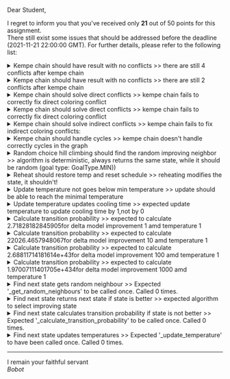 Dear Student,

I regret to inform you that you've received only **21** out of 50 points for this assignment.\
There still exist some issues that should be addressed before the deadline (2021-11-21 22:00:00 GMT). For further details, please refer to the following list:

<details><summary>Kempe chain should have result with no conflicts &gt;&gt; there are still 4 conflicts after kempe chain</summary>	- bad edges: [0, 4, 0, 0, 0, 0, 0, 0, 0]<br>	- state: (0: 1) (1: 0) (2: 0) (3: 0) (4: 1) (5: 1) (6: 1) (7: 1) (8: 2)<br>	- graph: {0: {8, 4, 5}, 1: {4, 6}, 2: {4, 5}, 3: {6}, 4: {0, 1, 2}, 5: {0, 2}, 6: {1, 3}, 7: {8}, 8: {0, 7}}</details>
<details><summary>Kempe chain should have result with no conflicts &gt;&gt; there are still 2 conflicts after kempe chain</summary>	- bad edges: [0, 0, 2, 0, 0, 0, 0, 0, 0]<br>	- state: (0: 2) (1: 0) (2: 0) (3: 0) (4: 1) (5: 1) (6: 1) (7: 1) (8: 2)<br>	- graph: {0: {8, 4, 5}, 1: {4, 6}, 2: {4, 5}, 3: {6}, 4: {0, 1, 2}, 5: {0, 2}, 6: {1, 3}, 7: {8}, 8: {0, 7}}</details>
<details><summary>Kempe chain should solve direct conflicts &gt;&gt; kempe chain fails to correctly fix direct coloring conflict</summary>	- state: (0: 1) (1: 0) (2: 0) (3: 0) (4: 1) (5: 1) (6: 1) (7: 1) (8: 2)<br>	- graph: {0: {8, 4, 5}, 1: {4, 6}, 2: {4, 5}, 3: {6}, 4: {0, 1, 2}, 5: {0, 2}, 6: {1, 3}, 7: {8}, 8: {0, 7}}</details>
<details><summary>Kempe chain should solve direct conflicts &gt;&gt; kempe chain fails to correctly fix direct coloring conflict</summary>	- state: (0: 2) (1: 0) (2: 0) (3: 0) (4: 1) (5: 1) (6: 1) (7: 1) (8: 2)<br>	- graph: {0: {8, 4, 5}, 1: {4, 6}, 2: {4, 5}, 3: {6}, 4: {0, 1, 2}, 5: {0, 2}, 6: {1, 3}, 7: {8}, 8: {0, 7}}</details>
<details><summary>Kempe chain should solve indirect conflicts &gt;&gt; kempe chain fails to fix indirect coloring conflicts:</summary>	- state: (0: 1) (1: 0) (2: 0) (3: 0) (4: 1) (5: 1) (6: 1) (7: 1) (8: 2)<br>	- graph: {0: {8, 4, 5}, 1: {4, 6}, 2: {4, 5}, 3: {6}, 4: {0, 1, 2}, 5: {0, 2}, 6: {1, 3}, 7: {8}, 8: {0, 7}}</details>
<details><summary>Kempe chain should handle cycles &gt;&gt; kempe chain doesn&#x27;t handle correctly cycles in the graph</summary>	- state: (0: 1) (1: 0) (2: 0) (3: 0) (4: 1) (5: 1) (6: 1) (7: 1) (8: 2)<br>	- graph: {0: {8, 4, 5}, 1: {4, 6}, 2: {4, 5}, 3: {6}, 4: {0, 1, 2}, 5: {0, 2}, 6: {1, 3}, 7: {8}, 8: {0, 7}}</details>
<details><summary>Random choice hill climbing should find the random improving neighbor &gt;&gt; algorithm is deterministic, always returns the same state, while it should be random (goal type: GoalType.MIN))</summary></details>
<details><summary>Reheat should restore temp and reset schedule &gt;&gt; reheating modifies the state, it shouldn&#x27;t!</summary></details>
<details><summary>Update temperature not goes below min temperature &gt;&gt; update should be able to reach the minimal temperature</summary></details>
<details><summary>Update temperature updates cooling time &gt;&gt; expected update temperature to  update cooling time by 1,not by 0</summary></details>
<details><summary>Calculate transition probability &gt;&gt; expected to calculate 2.71828182845905for delta model improvement 1 amd temperature 1</summary></details>
<details><summary>Calculate transition probability &gt;&gt; expected to calculate 22026.4657948067for delta model improvement 10 amd temperature 1</summary></details>
<details><summary>Calculate transition probability &gt;&gt; expected to calculate 2.68811714181614e+43for delta model improvement 100 amd temperature 1</summary></details>
<details><summary>Calculate transition probability &gt;&gt; expected to calculate 1.97007111401705e+434for delta model improvement 1000 amd temperature 1</summary></details>
<details><summary>Find next state gets random neighbour &gt;&gt; Expected &#x27;_get_random_neighbours&#x27; to be called once. Called 0 times.</summary></details>
<details><summary>Find next state returns next state if state is better &gt;&gt; expected algorithm to select improving state</summary></details>
<details><summary>Find next state calculates transition probability if state is not better &gt;&gt; Expected &#x27;_calculate_transition_probability&#x27; to be called once. Called 0 times.</summary></details>
<details><summary>Find next state updates temperatures &gt;&gt; Expected &#x27;_update_temperature&#x27; to have been called once. Called 0 times.</summary></details>

-----------
I remain your faithful servant\
_Bobot_